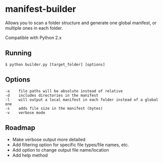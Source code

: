 # manifest-builder

Allows you to scan a folder structure and generate one global 
manifest, or multiple ones in each folder. 

Compatible with Python 2.x
  
  
## Running

    $ python builder.py [target_folder] [options]
    

## Options

    -a    file paths will be absolute instead of relative
    -d    includes directories in the manifest
    -l    will output a local manifest in each folder instead of a global one
    -s    adds file size in the manifest (bytes)
    -v    verbose mode
      
      
## Roadmap

- Make verbose output more detailed
- Add filtering option for specific file types/file names, etc.
- Add option to change output file name/location
- Add help method
